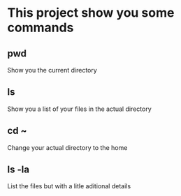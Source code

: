 # This project show you some commands
## pwd
Show you the current directory

## ls
Show you a list of your files in the actual directory

## cd ~
Change your actual directory to the home

## ls -la
List the files but with a litle aditional details
